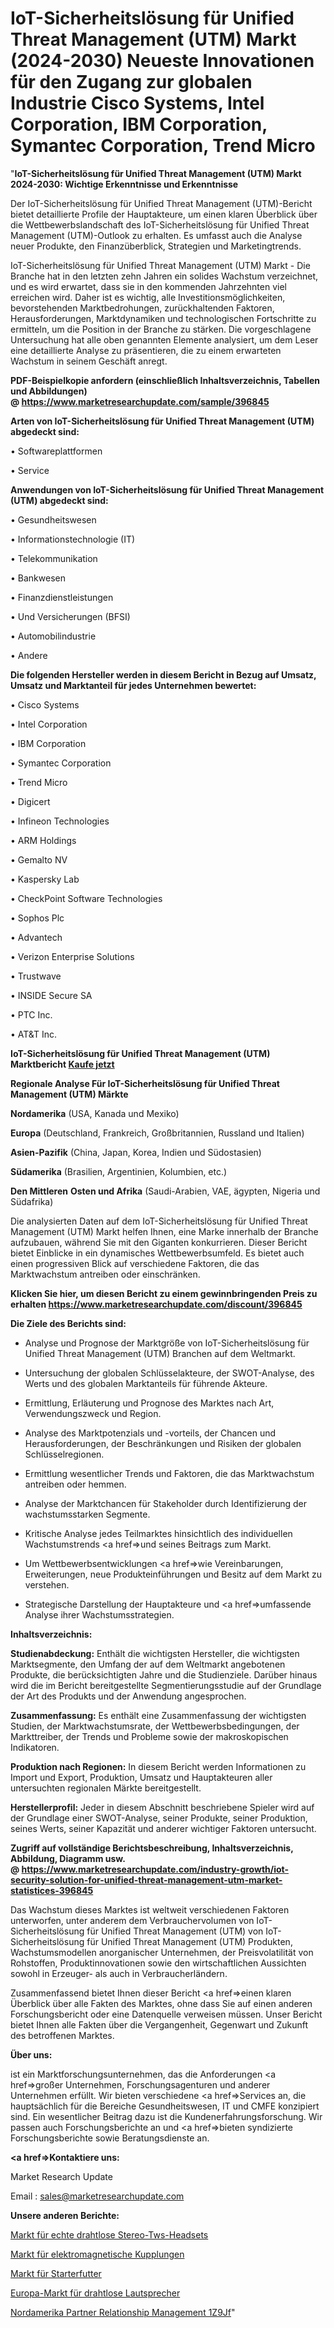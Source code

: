# IoT-Sicherheitslösung für Unified Threat Management (UTM) Markt (2024-2030) Neueste Innovationen für den Zugang zur globalen Industrie Cisco Systems, Intel Corporation, IBM Corporation, Symantec Corporation, Trend Micro 

"<strong>IoT-Sicherheitslösung für Unified Threat Management (UTM) Markt 2024-2030: Wichtige Erkenntnisse und Erkenntnisse</strong>

Der IoT-Sicherheitslösung für Unified Threat Management (UTM)-Bericht bietet detaillierte Profile der Hauptakteure, um einen klaren Überblick über die Wettbewerbslandschaft des IoT-Sicherheitslösung für Unified Threat Management (UTM)-Outlook zu erhalten. Es umfasst auch die Analyse neuer Produkte, den Finanzüberblick, Strategien und Marketingtrends.

IoT-Sicherheitslösung für Unified Threat Management (UTM) Markt - Die Branche hat in den letzten zehn Jahren ein solides Wachstum verzeichnet, und es wird erwartet, dass sie in den kommenden Jahrzehnten viel erreichen wird. Daher ist es wichtig, alle Investitionsmöglichkeiten, bevorstehenden Marktbedrohungen, zurückhaltenden Faktoren, Herausforderungen, Marktdynamiken und technologischen Fortschritte zu ermitteln, um die Position in der Branche zu stärken. Die vorgeschlagene Untersuchung hat alle oben genannten Elemente analysiert, um dem Leser eine detaillierte Analyse zu präsentieren, die zu einem erwarteten Wachstum in seinem Geschäft anregt.

<strong><b>PDF-Beispielkopie anfordern (einschließlich Inhaltsverzeichnis, Tabellen und Abbildungen) @ </b></strong><strong><a href=https://www.marketresearchupdate.com/sample/396845><strong>https://www.marketresearchupdate.com/sample/396845</u></a></strong></strong>

<strong>Arten von IoT-Sicherheitslösung für Unified Threat Management (UTM) abgedeckt sind:</strong>

• Softwareplattformen

• Service

<strong>Anwendungen von IoT-Sicherheitslösung für Unified Threat Management (UTM) abgedeckt sind:</strong>

• Gesundheitswesen

• Informationstechnologie (IT)

• Telekommunikation

• Bankwesen

• Finanzdienstleistungen

• Und Versicherungen (BFSI)

• Automobilindustrie

• Andere

<strong>Die folgenden Hersteller werden in diesem Bericht in Bezug auf Umsatz, Umsatz und Marktanteil für jedes Unternehmen bewertet:</strong>

• Cisco Systems

• Intel Corporation

• IBM Corporation

• Symantec Corporation

• Trend Micro 

• Digicert

• Infineon Technologies

• ARM Holdings

• Gemalto NV

• Kaspersky Lab

• CheckPoint Software Technologies

• Sophos Plc

• Advantech

• Verizon Enterprise Solutions 

• Trustwave

• INSIDE Secure SA

• PTC Inc.

• AT&T Inc.

<strong>IoT-Sicherheitslösung für Unified Threat Management (UTM) Marktbericht <a href=https://www.marketresearchupdate.com/buynow/396845>Kaufe jetzt</a></strong>

<strong>Regionale Analyse Für IoT-Sicherheitslösung für Unified Threat Management (UTM) Märkte</strong>

<strong>Nordamerika</strong> (USA, Kanada und Mexiko)

<strong>Europa</strong> (Deutschland, Frankreich, Großbritannien, Russland und Italien)

<strong>Asien-Pazifik</strong> (China, Japan, Korea, Indien und Südostasien)

<strong>Südamerika</strong> (Brasilien, Argentinien, Kolumbien, etc.)

<strong>Den Mittleren</strong> <strong>Osten und Afrika</strong> (Saudi-Arabien, VAE, ägypten, Nigeria und Südafrika)

Die analysierten Daten auf dem IoT-Sicherheitslösung für Unified Threat Management (UTM) Markt helfen Ihnen, eine Marke innerhalb der Branche aufzubauen, während Sie mit den Giganten konkurrieren. Dieser Bericht bietet Einblicke in ein dynamisches Wettbewerbsumfeld. Es bietet auch einen progressiven Blick auf verschiedene Faktoren, die das Marktwachstum antreiben oder einschränken.

<strong>Klicken Sie hier, um diesen Bericht zu einem gewinnbringenden Preis zu erhalten
</strong><strong><a href=https://www.marketresearchupdate.com/discount/396845>https://www.marketresearchupdate.com/discount/396845</b></u></strong></a>

<strong>Die Ziele des Berichts sind:</strong>

- Analyse und Prognose der Marktgröße von IoT-Sicherheitslösung für Unified Threat Management (UTM) Branchen auf dem Weltmarkt.

- Untersuchung der globalen Schlüsselakteure, der SWOT-Analyse, des Werts und des globalen Marktanteils für führende Akteure.

- Ermittlung, Erläuterung und Prognose des Marktes nach Art, Verwendungszweck und Region.

- Analyse des Marktpotenzials und -vorteils, der Chancen und Herausforderungen, der Beschränkungen und Risiken der globalen Schlüsselregionen.

- Ermittlung wesentlicher Trends und Faktoren, die das Marktwachstum antreiben oder hemmen.

- Analyse der Marktchancen für Stakeholder durch Identifizierung der wachstumsstarken Segmente.

- Kritische Analyse jedes Teilmarktes hinsichtlich des individuellen Wachstumstrends <a href=>und</a> seines Beitrags zum Markt.

- Um Wettbewerbsentwicklungen <a href=>wie</a> Vereinbarungen, Erweiterungen, neue Produkteinführungen und Besitz auf dem Markt zu verstehen.

- Strategische Darstellung der Hauptakteure und <a href=>umfas</a>sende Analyse ihrer Wachstumsstrategien.

<strong>Inhaltsverzeichnis:</strong>

<strong>Studienabdeckung:</strong> Enthält die wichtigsten Hersteller, die wichtigsten Marktsegmente, den Umfang der auf dem Weltmarkt angebotenen Produkte, die berücksichtigten Jahre und die Studienziele. Darüber hinaus wird die im Bericht bereitgestellte Segmentierungsstudie auf der Grundlage der Art des Produkts und der Anwendung angesprochen.

<strong>Zusammenfassung:</strong> Es enthält eine Zusammenfassung der wichtigsten Studien, der Marktwachstumsrate, der Wettbewerbsbedingungen, der Markttreiber, der Trends und Probleme sowie der makroskopischen Indikatoren.

<strong>Produktion nach Regionen:</strong> In diesem Bericht werden Informationen zu Import und Export, Produktion, Umsatz und Hauptakteuren aller untersuchten regionalen Märkte bereitgestellt.

<strong>Herstellerprofil:</strong> Jeder in diesem Abschnitt beschriebene Spieler wird auf der Grundlage einer SWOT-Analyse, seiner Produkte, seiner Produktion, seines Werts, seiner Kapazität und anderer wichtiger Faktoren untersucht.

<strong><b>Zugriff auf vollständige Berichtsbeschreibung, Inhaltsverzeichnis, Abbildung, Diagramm usw. @ </b></strong><strong><a href=https://www.marketresearchupdate.com/industry-growth/iot-security-solution-for-unified-threat-management-utm-market-statistices-396845>https://www.marketresearchupdate.com/industry-growth/iot-security-solution-for-unified-threat-management-utm-market-statistices-396845</a></strong>

Das Wachstum dieses Marktes ist weltweit verschiedenen Faktoren unterworfen, unter anderem dem Verbrauchervolumen von IoT-Sicherheitslösung für Unified Threat Management (UTM) von IoT-Sicherheitslösung für Unified Threat Management (UTM) Produkten, Wachstumsmodellen anorganischer Unternehmen, der Preisvolatilität von Rohstoffen, Produktinnovationen sowie den wirtschaftlichen Aussichten sowohl in Erzeuger- als auch in Verbraucherländern.

Zusammenfassend bietet Ihnen dieser Bericht <a href=>einen</a> klaren Überblick über alle Fakten des Marktes, ohne dass Sie auf einen anderen Forschungsbericht oder eine Datenquelle verweisen müssen. Unser Bericht bietet Ihnen alle Fakten über die Vergangenheit, Gegenwart und Zukunft des betroffenen Marktes.

<strong>Über uns:</strong>

 ist ein Marktforschungsunternehmen, das die Anforderungen <a href=>großer</a> Unternehmen, Forschungsagenturen und anderer Unternehmen erfüllt. Wir bieten verschiedene <a href=>Services</a> an, die hauptsächlich für die Bereiche Gesundheitswesen, IT und CMFE konzipiert sind. Ein wesentlicher Beitrag dazu ist die Kundenerfahrungsforschung. Wir passen auch Forschungsberichte an und <a href=>bieten</a> syndizierte Forschungsberichte sowie Beratungsdienste an.

<strong><a href=>Kontaktiere uns:</a></strong>

Market Research Update

Email : sales@marketresearchupdate.com

<strong>Unsere anderen Berichte:</strong>

<a href=https://www.linkedin.com/pulse/true-wireless-stereo-tws-headset-market-size>Markt für echte drahtlose Stereo-Tws-Headsets</a>

<a href=https://www.linkedin.com/pulse/electromagnetic-clutches-market-size-emerging>Markt für elektromagnetische Kupplungen</a>

<a href=https://www.linkedin.com/pulse/starter-feed-market-research-report-reveals>Markt für Starterfutter</a>

<a href=https://www.linkedin.com/pulse/europe-wireless-speakers-market-growing-rapidly-latest>Europa-Markt für drahtlose Lautsprecher</a>

<a href=https://www.linkedin.com/pulse/north-america-partner-relationship-management-1z9jf/>Nordamerika Partner Relationship Management 1Z9Jf</a>"
